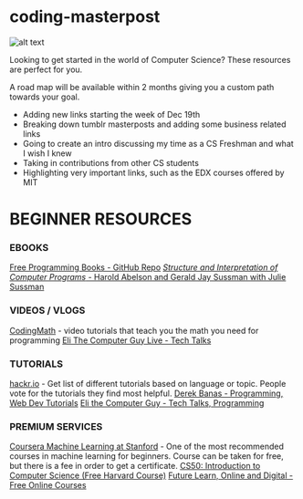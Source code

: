# coding-masterpost
![alt text][logo]

[logo]: https://img.shields.io/badge/License-MIT-yellow.svg "Logo Title Text 2"
Looking to get started in the world of Computer Science? These resources are perfect for you. 

A road map will be available within 2 months giving you a custom path towards your goal. 
+ Adding new links starting the week of Dec 19th
+ Breaking down tumblr masterposts and adding some business related links
+ Going to create an intro discussing my time as a CS Freshman and what I wish I knew
+ Taking in contributions from other CS students
+ Highlighting very important links, such as the EDX courses offered by MIT

# BEGINNER RESOURCES

### EBOOKS
[Free Programming Books - GitHub Repo](https://github.com/vhf/free-programming-books)
[*Structure and Interpretation of Computer Programs* - Harold Abelson and Gerald Jay Sussman with Julie Sussman](http://web.mit.edu/alexmv/6.037/sicp.pdf)

### VIDEOS / VLOGS
[CodingMath](https://www.youtube.com/user/codingmath) - video tutorials that teach you the math you need for programming
[Eli The Computer Guy Live - Tech Talks](https://www.youtube.com/user/EliComputerGuyLive)

### TUTORIALS 
[hackr.io](https://hackr.io/) - Get list of different tutorials based on language or topic. People vote for the tutorials they find most helpful.
[Derek Banas - Programming, Web Dev Tutorials](https://www.youtube.com/user/derekbanas/featured)
[Eli the Computer Guy - Tech Talks, Programming](https://www.youtube.com/user/elithecomputerguy/featured)

### PREMIUM SERVICES
[Coursera Machine Learning at Stanford](https://www.coursera.org/learn/machine-learning) -  One of the most recommended courses in machine learning for beginners. Course can be taken for free, but there is a fee in order to get a certificate.
[CS50: Introduction to Computer Science (Free Harvard Course)](https://www.edx.org/course/introduction-computer-science-harvardx-cs50x)
[Future Learn, Online and Digital - Free Online Courses](https://www.futurelearn.com/courses?utf8=✓&filter_category=online-and-digital&filter_availability=new-and-upcoming)
